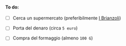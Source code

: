 #### To do:

- [ ] Cerca un supermercato (preferibilmente [I Brianzoli](https://www.facebook.com/SupermercatiBrianzoli/))
- [ ] Porta del denaro (circa `5 euro`)
- [ ] Compra del formaggio (almeno `100 G`)

